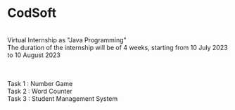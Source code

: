 # CodSoft
<br>
Virtual Internship as "Java Programming" <br>The duration of the internship will be of 4 weeks, starting from 10 July 2023 to 10 August 2023

<br><br>
Task 1 : Number Game
<br>
Task 2 : Word Counter 
<br>
Task 3 : Student Management System

